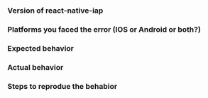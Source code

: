 ### Version of react-native-iap

### Platforms you faced the error (IOS or Android or both?)

### Expected behavior

### Actual behavior

### Steps to reprodue the behabior
